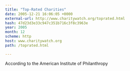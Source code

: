```yaml
---
title: "Top-Rated Charities"
date: 2005-12-21 16:06:05 +0000
external-url: http://www.charitywatch.org/toprated.html
hash: 47d23d3e33c947c351b716c3f8c3963e
year: 2005
month: 12
scheme: http
host: www.charitywatch.org
path: /toprated.html

---
```


According to the American Institute of Philanthropy
